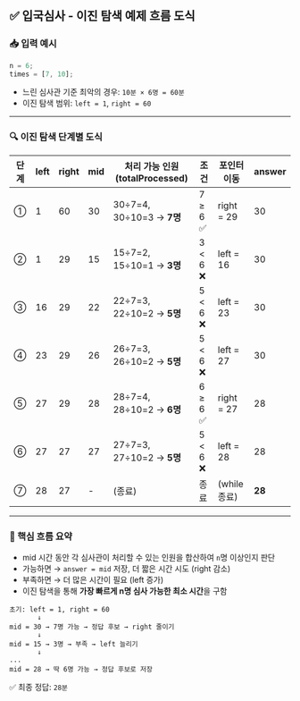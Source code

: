## ✅ 입국심사 - 이진 탐색 예제 흐름 도식

### 📥 입력 예시

```js
n = 6;
times = [7, 10];
```

- 느린 심사관 기준 최악의 경우: `10분 × 6명 = 60분`
- 이진 탐색 범위: `left = 1`, `right = 60`

---

### 🔍 이진 탐색 단계별 도식

| 단계 | left | right | mid | 처리 가능 인원 (totalProcessed) | 조건     | 포인터 이동  | answer |
| ---- | ---- | ----- | --- | ------------------------------- | -------- | ------------ | ------ |
| ①    | 1    | 60    | 30  | 30÷7=4, 30÷10=3 → **7명**       | 7 ≥ 6 ✅ | right = 29   | 30     |
| ②    | 1    | 29    | 15  | 15÷7=2, 15÷10=1 → **3명**       | 3 < 6 ❌ | left = 16    | 30     |
| ③    | 16   | 29    | 22  | 22÷7=3, 22÷10=2 → **5명**       | 5 < 6 ❌ | left = 23    | 30     |
| ④    | 23   | 29    | 26  | 26÷7=3, 26÷10=2 → **5명**       | 5 < 6 ❌ | left = 27    | 30     |
| ⑤    | 27   | 29    | 28  | 28÷7=4, 28÷10=2 → **6명**       | 6 ≥ 6 ✅ | right = 27   | 28     |
| ⑥    | 27   | 27    | 27  | 27÷7=3, 27÷10=2 → **5명**       | 5 < 6 ❌ | left = 28    | 28     |
| ⑦    | 28   | 27    | -   | (종료)                          | 종료     | (while 종료) | **28** |

---

### 🧠 핵심 흐름 요약

- mid 시간 동안 각 심사관이 처리할 수 있는 인원을 합산하여 `n`명 이상인지 판단
- 가능하면 → `answer = mid` 저장, 더 짧은 시간 시도 (right 감소)
- 부족하면 → 더 많은 시간이 필요 (left 증가)
- 이진 탐색을 통해 **가장 빠르게 n명 심사 가능한 최소 시간**을 구함

```
초기: left = 1, right = 60
       ↓
mid = 30 → 7명 가능 → 정답 후보 → right 줄이기
       ↓
mid = 15 → 3명 → 부족 → left 늘리기
       ↓
...
mid = 28 → 딱 6명 가능 → 정답 후보로 저장
```

✅ 최종 정답: `28분`
